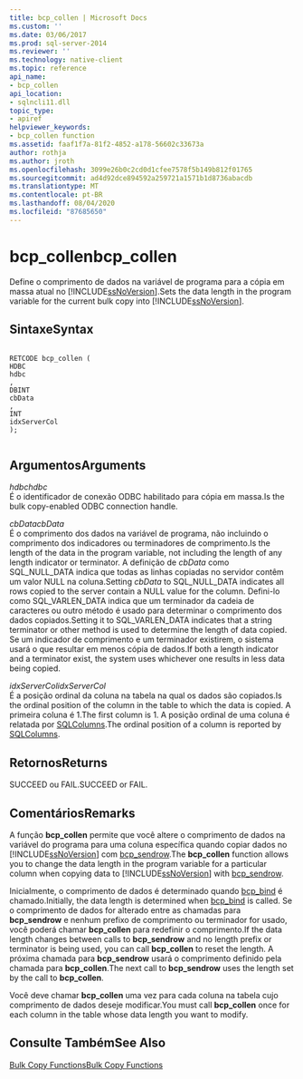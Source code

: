 ```yaml
---
title: bcp_collen | Microsoft Docs
ms.custom: ''
ms.date: 03/06/2017
ms.prod: sql-server-2014
ms.reviewer: ''
ms.technology: native-client
ms.topic: reference
api_name:
- bcp_collen
api_location:
- sqlncli11.dll
topic_type:
- apiref
helpviewer_keywords:
- bcp_collen function
ms.assetid: faaf1f7a-81f2-4852-a178-56602c33673a
author: rothja
ms.author: jroth
ms.openlocfilehash: 3099e26b0c2cd0d1cfee7578f5b149b812f01765
ms.sourcegitcommit: ad4d92dce894592a259721a1571b1d8736abacdb
ms.translationtype: MT
ms.contentlocale: pt-BR
ms.lasthandoff: 08/04/2020
ms.locfileid: "87685650"
---
```

# <a name="bcp_collen"></a><span data-ttu-id="dd4c4-102">bcp_collen</span><span class="sxs-lookup"><span data-stu-id="dd4c4-102">bcp_collen</span></span>
  <span data-ttu-id="dd4c4-103">Define o comprimento de dados na variável de programa para a cópia em massa atual no [!INCLUDE[ssNoVersion](../../includes/ssnoversion-md.md)].</span><span class="sxs-lookup"><span data-stu-id="dd4c4-103">Sets the data length in the program variable for the current bulk copy into [!INCLUDE[ssNoVersion](../../includes/ssnoversion-md.md)].</span></span>  
  
## <a name="syntax"></a><span data-ttu-id="dd4c4-104">Sintaxe</span><span class="sxs-lookup"><span data-stu-id="dd4c4-104">Syntax</span></span>  
  
```  
  
RETCODE bcp_collen (  
HDBC   
hdbc  
,  
DBINT   
cbData  
,  
INT   
idxServerCol  
);  
  
```  
  
## <a name="arguments"></a><span data-ttu-id="dd4c4-105">Argumentos</span><span class="sxs-lookup"><span data-stu-id="dd4c4-105">Arguments</span></span>  
 <span data-ttu-id="dd4c4-106">*hdbc*</span><span class="sxs-lookup"><span data-stu-id="dd4c4-106">*hdbc*</span></span>  
 <span data-ttu-id="dd4c4-107">É o identificador de conexão ODBC habilitado para cópia em massa.</span><span class="sxs-lookup"><span data-stu-id="dd4c4-107">Is the bulk copy-enabled ODBC connection handle.</span></span>  
  
 <span data-ttu-id="dd4c4-108">*cbData*</span><span class="sxs-lookup"><span data-stu-id="dd4c4-108">*cbData*</span></span>  
 <span data-ttu-id="dd4c4-109">É o comprimento dos dados na variável de programa, não incluindo o comprimento dos indicadores ou terminadores de comprimento.</span><span class="sxs-lookup"><span data-stu-id="dd4c4-109">Is the length of the data in the program variable, not including the length of any length indicator or terminator.</span></span> <span data-ttu-id="dd4c4-110">A definição de *cbData* como SQL_NULL_DATA indica que todas as linhas copiadas no servidor contêm um valor NULL na coluna.</span><span class="sxs-lookup"><span data-stu-id="dd4c4-110">Setting *cbData* to SQL_NULL_DATA indicates all rows copied to the server contain a NULL value for the column.</span></span> <span data-ttu-id="dd4c4-111">Defini-lo como SQL_VARLEN_DATA indica que um terminador da cadeia de caracteres ou outro método é usado para determinar o comprimento dos dados copiados.</span><span class="sxs-lookup"><span data-stu-id="dd4c4-111">Setting it to SQL_VARLEN_DATA indicates that a string terminator or other method is used to determine the length of data copied.</span></span> <span data-ttu-id="dd4c4-112">Se um indicador de comprimento e um terminador existirem, o sistema usará o que resultar em menos cópia de dados.</span><span class="sxs-lookup"><span data-stu-id="dd4c4-112">If both a length indicator and a terminator exist, the system uses whichever one results in less data being copied.</span></span>  
  
 <span data-ttu-id="dd4c4-113">*idxServerCol*</span><span class="sxs-lookup"><span data-stu-id="dd4c4-113">*idxServerCol*</span></span>  
 <span data-ttu-id="dd4c4-114">É a posição ordinal da coluna na tabela na qual os dados são copiados.</span><span class="sxs-lookup"><span data-stu-id="dd4c4-114">Is the ordinal position of the column in the table to which the data is copied.</span></span> <span data-ttu-id="dd4c4-115">A primeira coluna é 1.</span><span class="sxs-lookup"><span data-stu-id="dd4c4-115">The first column is 1.</span></span> <span data-ttu-id="dd4c4-116">A posição ordinal de uma coluna é relatada por [SQLColumns](../native-client-odbc-api/sqlcolumns.md).</span><span class="sxs-lookup"><span data-stu-id="dd4c4-116">The ordinal position of a column is reported by [SQLColumns](../native-client-odbc-api/sqlcolumns.md).</span></span>  
  
## <a name="returns"></a><span data-ttu-id="dd4c4-117">Retornos</span><span class="sxs-lookup"><span data-stu-id="dd4c4-117">Returns</span></span>  
 <span data-ttu-id="dd4c4-118">SUCCEED ou FAIL.</span><span class="sxs-lookup"><span data-stu-id="dd4c4-118">SUCCEED or FAIL.</span></span>  
  
## <a name="remarks"></a><span data-ttu-id="dd4c4-119">Comentários</span><span class="sxs-lookup"><span data-stu-id="dd4c4-119">Remarks</span></span>  
 <span data-ttu-id="dd4c4-120">A função **bcp_collen** permite que você altere o comprimento de dados na variável do programa para uma coluna específica quando copiar dados no [!INCLUDE[ssNoVersion](../../includes/ssnoversion-md.md)] com [bcp_sendrow](bcp-sendrow.md).</span><span class="sxs-lookup"><span data-stu-id="dd4c4-120">The **bcp_collen** function allows you to change the data length in the program variable for a particular column when copying data to [!INCLUDE[ssNoVersion](../../includes/ssnoversion-md.md)] with [bcp_sendrow](bcp-sendrow.md).</span></span>  
  
 <span data-ttu-id="dd4c4-121">Inicialmente, o comprimento de dados é determinado quando [bcp_bind](bcp-bind.md) é chamado.</span><span class="sxs-lookup"><span data-stu-id="dd4c4-121">Initially, the data length is determined when [bcp_bind](bcp-bind.md) is called.</span></span> <span data-ttu-id="dd4c4-122">Se o comprimento de dados for alterado entre as chamadas para **bcp_sendrow** e nenhum prefixo de comprimento ou terminador for usado, você poderá chamar **bcp_collen** para redefinir o comprimento.</span><span class="sxs-lookup"><span data-stu-id="dd4c4-122">If the data length changes between calls to **bcp_sendrow** and no length prefix or terminator is being used, you can call **bcp_collen** to reset the length.</span></span> <span data-ttu-id="dd4c4-123">A próxima chamada para **bcp_sendrow** usará o comprimento definido pela chamada para **bcp_collen**.</span><span class="sxs-lookup"><span data-stu-id="dd4c4-123">The next call to **bcp_sendrow** uses the length set by the call to **bcp_collen**.</span></span>  
  
 <span data-ttu-id="dd4c4-124">Você deve chamar **bcp_collen** uma vez para cada coluna na tabela cujo comprimento de dados deseje modificar.</span><span class="sxs-lookup"><span data-stu-id="dd4c4-124">You must call **bcp_collen** once for each column in the table whose data length you want to modify.</span></span>  
  
## <a name="see-also"></a><span data-ttu-id="dd4c4-125">Consulte Também</span><span class="sxs-lookup"><span data-stu-id="dd4c4-125">See Also</span></span>  
 [<span data-ttu-id="dd4c4-126">Bulk Copy Functions</span><span class="sxs-lookup"><span data-stu-id="dd4c4-126">Bulk Copy Functions</span></span>](sql-server-driver-extensions-bulk-copy-functions.md)  
  
  

